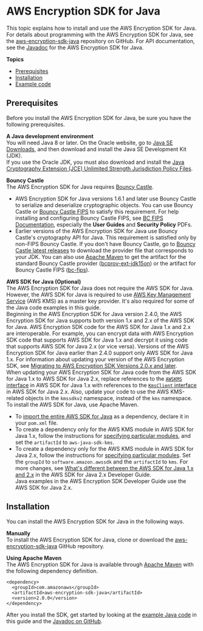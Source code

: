 # AWS Encryption SDK for Java<a name="java"></a>

This topic explains how to install and use the AWS Encryption SDK for Java\. For details about programming with the AWS Encryption SDK for Java, see the [aws\-encryption\-sdk\-java](https://github.com/aws/aws-encryption-sdk-java/) repository on GitHub\. For API documentation, see the [Javadoc](https://aws.github.io/aws-encryption-sdk-java/) for the AWS Encryption SDK for Java\.

**Topics**
+ [Prerequisites](#java-prerequisites)
+ [Installation](#java-installation)
+ [Example code](java-example-code.md)

## Prerequisites<a name="java-prerequisites"></a>

Before you install the AWS Encryption SDK for Java, be sure you have the following prerequisites\.

**A Java development environment**  
You will need Java 8 or later\. On the Oracle website, go to [Java SE Downloads](https://www.oracle.com/technetwork/java/javase/downloads/index.html), and then download and install the Java SE Development Kit \(JDK\)\.  
If you use the Oracle JDK, you must also download and install the [Java Cryptography Extension \(JCE\) Unlimited Strength Jurisdiction Policy Files](http://www.oracle.com/technetwork/java/javase/downloads/jce8-download-2133166.html)\.

**Bouncy Castle**  
The AWS Encryption SDK for Java requires [Bouncy Castle](https://www.bouncycastle.org/java.html)\.   
+ AWS Encryption SDK for Java versions 1\.6\.1 and later use Bouncy Castle to serialize and deserialize cryptographic objects\. You can use Bouncy Castle or [Bouncy Castle FIPS](https://www.bouncycastle.org/fips_faq.html) to satisfy this requirement\. For help installing and configuring Bouncy Castle FIPS, see [BC FIPS Documentation](https://www.bouncycastle.org/documentation.html), especially the **User Guides** and **Security Policy** PDFs\.
+ Earlier versions of the AWS Encryption SDK for Java use Bouncy Castle's cryptography API for Java\. This requirement is satisfied only by non\-FIPS Bouncy Castle\.
If you don't have Bouncy Castle, go to [Bouncy Castle latest releases](https://bouncycastle.org/latest_releases.html) to download the provider file that corresponds to your JDK\. You can also use [Apache Maven](https://maven.apache.org/) to get the artifact for the standard Bouncy Castle provider \([bcprov\-ext\-jdk15on](https://mvnrepository.com/artifact/org.bouncycastle/bcprov-ext-jdk15on)\) or the artifact for Bouncy Castle FIPS \([bc\-fips](https://mvnrepository.com/artifact/org.bouncycastle/bc-fips)\)\.

**AWS SDK for Java \(Optional\)**  
The AWS Encryption SDK for Java does not require the AWS SDK for Java\. However, the AWS SDK for Java is required to use [AWS Key Management Service](https://aws.amazon.com/kms/) \(AWS KMS\) as a master key provider\. It's also required for some of the Java code examples in this guide\.  
Beginning in the AWS Encryption SDK for Java version 2\.4\.0, the AWS Encryption SDK for Java supports both version 1\.x and 2\.x of the AWS SDK for Java\. AWS Encryption SDK code for the AWS SDK for Java 1\.x and 2\.x are interoperable\. For example, you can encrypt data with AWS Encryption SDK code that supports AWS SDK for Java 1\.x and decrypt it using code that supports AWS SDK for Java 2\.x \(or vice versa\)\. Versions of the AWS Encryption SDK for Java earlier than 2\.4\.0 support only AWS SDK for Java 1\.x\. For information about updating your version of the AWS Encryption SDK, see [Migrating to AWS Encryption SDK Versions 2\.0\.*x* and later](migration.md)\.  
When updating your AWS Encryption SDK for Java code from the AWS SDK for Java 1\.x to AWS SDK for Java 2\.x, replace references to the [`AWSKMS` interface](https://docs.aws.amazon.com/AWSJavaSDK/latest/javadoc/com/amazonaws/services/kms/package-summary.html) in AWS SDK for Java 1\.x with references to the [`KmsClient` interface](https://sdk.amazonaws.com/java/api/latest/software/amazon/awssdk/services/kms/package-summary.html) in AWS SDK for Java 2\.x\. Also, update your code to use the AWS KMS\-related objects in the `kmssdkv2` namespace, instead of the `kms` namespace\.   
To install the AWS SDK for Java, use Apache Maven\.   
+ To [import the entire AWS SDK for Java](https://docs.aws.amazon.com/sdk-for-java/latest/developer-guide/setup-project-maven.html#build-the-entire-sdk-into-your-project) as a dependency, declare it in your `pom.xml` file\.
+ To create a dependency only for the AWS KMS module in AWS SDK for Java 1\.x, follow the instructions for [specifying particular modules](https://docs.aws.amazon.com/sdk-for-java/v1/developer-guide/setup-project-maven.html#modules-dependencies), and set the `artifactId` to `aws-java-sdk-kms`\.
+ To create a dependency only for the AWS KMS module in AWS SDK for Java 2\.x, follow the instructions for [specifying particular modules](https://docs.aws.amazon.com/sdk-for-java/latest/developer-guide/setup-project-maven.html#modules-dependencies)\. Set the `groupId` to `software.amazon.awssdk` and the `artifactId` to `kms`\.
For more changes, see [What's different between the AWS SDK for Java 1\.x and 2\.x](https://docs.aws.amazon.com/sdk-for-java/latest/developer-guide/migration-whats-different.html) in the AWS SDK for Java 2\.x Developer Guide\.  
Java examples in the AWS Encryption SDK Developer Guide use the AWS SDK for Java 2\.x\.

## Installation<a name="java-installation"></a>

You can install the AWS Encryption SDK for Java in the following ways\.

**Manually**  
To install the AWS Encryption SDK for Java, clone or download the [aws\-encryption\-sdk\-java](https://github.com/aws/aws-encryption-sdk-java/) GitHub repository\.

**Using Apache Maven**  
The AWS Encryption SDK for Java is available through [Apache Maven](https://maven.apache.org/) with the following dependency definition\.  

```
<dependency>
  <groupId>com.amazonaws</groupId>
  <artifactId>aws-encryption-sdk-java</artifactId>
  <version>2.0.0</version>
</dependency>
```

After you install the SDK, get started by looking at the [example Java code](java-example-code.md) in this guide and the [Javadoc on GitHub](https://aws.github.io/aws-encryption-sdk-java/)\.